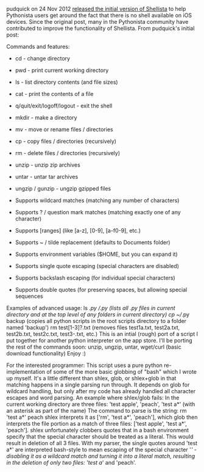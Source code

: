 pudquick on 24 Nov 2012 [released the initial version of Shellista][1] to help Pythonista users get around the fact that there is no shell available on iOS devices.  Since the original post, many in the Pythonista community have contributed to improve the functionality of Shellista.  From pudquick's initial post:

Commands and features:

* cd - change directory
* pwd - print current working directory
* ls - list directory contents (and file sizes)
* cat - print the contents of a file
* q/quit/exit/logoff/logout - exit the shell
* mkdir - make a directory
* mv - move or rename files / directories
* cp - copy files / directories (recursively)
* rm - delete files / directories (recursively)
* unzip - unzip zip archives
* untar - untar tar archives
* ungzip / gunzip - ungzip gzipped files

* Supports wildcard matches (matching any number of characters)
* Supports ? / question mark matches (matching exactly one of any character)
* Supports [ranges] (like [a-z], [0-9], [a-f0-9], etc.)
* Supports ~ / tilde replacement (defaults to Documents folder)
* Supports environment variables ($HOME, but you can expand it)
* Supports single quote escaping (special characters are disabled)
* Supports backslash escaping (for individual special characters)
* Supports double quotes (for preserving spaces, but allowing special sequences

Examples of advanced usage: ls *.py */*.py (lists all .py files in current directory and at the top level of any folders in current directory) cp ~/*.py backup (copies all python scripts in the root scripts directory to a folder named 'backup') rm test[1-3]?.txt (removes files test1a.txt, test2a.txt, test2b.txt, test2c.txt, test3-.txt, etc.) This is an intial (rough) port of a script I put together for another python interpreter on the app store. I'll be porting the rest of the commands soon: unzip, ungzip, untar, wget/curl (basic download functionality) Enjoy :)

For the interested programmer: This script uses a pure python re-implementation of some of the more basic globbing of "bash" which I wrote up myself. It's a little different than shlex, glob, or shlex+glob in that matching happens in a single parsing run through. It depends on glob for wildcard handling, but only after my code has already handled all character escapes and word parsing. An example where shlex/glob fails: In the current working directory are three files: 'test apple', 'peach', 'test a*' (with an asterisk as part of the name) The command to parse is the string: rm 'test a*' peach shlex interprets it as ['rm', 'test a*', 'peach'], which glob then interprets the file portion as a match of three files: ['test apple', 'test a*', 'peach']. shlex unfortunately clobbers quotes that in a bash environment specify that the special character should be treated as a literal. This would result in deletion of all 3 files. With my parser, the single quotes around 'test a*' are interpreted bash-style to mean escaping of the special character '*' - disabling it as a wildcard match and turning it into a literal match, resulting in the deletion of only two files: 'test a*' and 'peach'.

[1]: http://omz-forums.appspot.com/pythonista/post/5302343285342208
